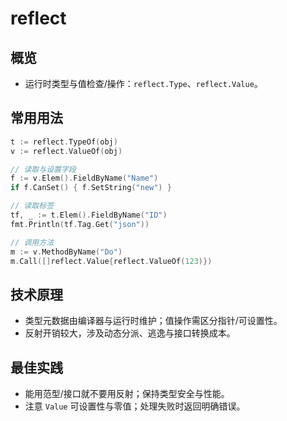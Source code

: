 # reflect

## 概览
- 运行时类型与值检查/操作：`reflect.Type`、`reflect.Value`。

## 常用用法
```go
t := reflect.TypeOf(obj)
v := reflect.ValueOf(obj)

// 读取与设置字段
f := v.Elem().FieldByName("Name")
if f.CanSet() { f.SetString("new") }

// 读取标签
tf, _ := t.Elem().FieldByName("ID")
fmt.Println(tf.Tag.Get("json"))

// 调用方法
m := v.MethodByName("Do")
m.Call([]reflect.Value{reflect.ValueOf(123)})
```

## 技术原理
- 类型元数据由编译器与运行时维护；值操作需区分指针/可设置性。
- 反射开销较大，涉及动态分派、逃逸与接口转换成本。

## 最佳实践
- 能用范型/接口就不要用反射；保持类型安全与性能。
- 注意 `Value` 可设置性与零值；处理失败时返回明确错误。
